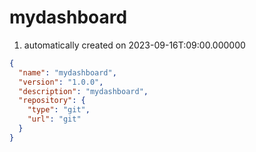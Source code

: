 # mydashboard

1. automatically created on 2023-09-16T:09:00.000000

```json
{
  "name": "mydashboard",
  "version": "1.0.0",
  "description": "mydashboard",
  "repository": {
    "type": "git",
    "url": "git"
  }
}
```
